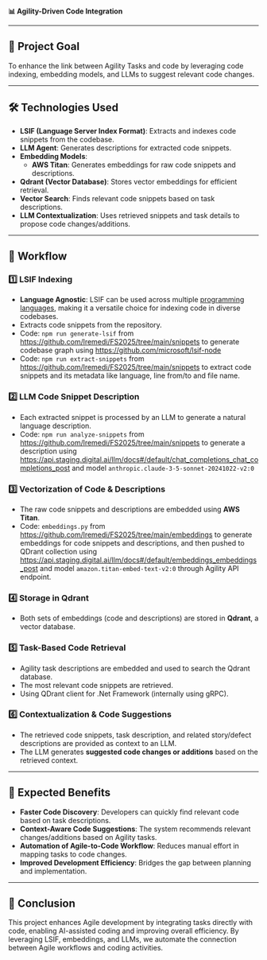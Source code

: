 **📊 Agility-Driven Code Integration**

---

## 🎯 **Project Goal**
To enhance the link between Agility Tasks and code by leveraging code indexing, embedding models, and LLMs to suggest relevant code changes.

---

## 🛠️ **Technologies Used**
- **LSIF (Language Server Index Format)**: Extracts and indexes code snippets from the codebase.
- **LLM Agent**: Generates descriptions for extracted code snippets.
- **Embedding Models**:
  - **AWS Titan**: Generates embeddings for raw code snippets and descriptions.
- **Qdrant (Vector Database)**: Stores vector embeddings for efficient retrieval.
- **Vector Search**: Finds relevant code snippets based on task descriptions.
- **LLM Contextualization**: Uses retrieved snippets and task details to propose code changes/additions.

---

## 🔄 **Workflow**

### 1️⃣ LSIF Indexing
- **Language Agnostic**: LSIF can be used across multiple [programming languages](https://microsoft.github.io/language-server-protocol/implementors/servers/), making it a versatile choice for indexing code in diverse codebases.
- Extracts code snippets from the repository.
- Code: `npm run generate-lsif` from https://github.com/lremedi/FS2025/tree/main/snippets to generate codebase graph using https://github.com/microsoft/lsif-node
- Code: `npm run extract-snippets` from https://github.com/lremedi/FS2025/tree/main/snippets to extract code snippets and its metadata like language, line from/to and file name.

### 2️⃣ LLM Code Snippet Description
- Each extracted snippet is processed by an LLM to generate a natural language description.
- Code: `npm run analyze-snippets` from https://github.com/lremedi/FS2025/tree/main/snippets to generate a description using https://api.staging.digital.ai/llm/docs#/default/chat_completions_chat_completions_post and model `anthropic.claude-3-5-sonnet-20241022-v2:0`

### 3️⃣ Vectorization of Code & Descriptions
- The raw code snippets and descriptions are embedded using **AWS Titan**.
- Code: `embeddings.py` from https://github.com/lremedi/FS2025/tree/main/embeddings to generate embeddings for code snippets and descriptions, and then pushed to QDrant collection using https://api.staging.digital.ai/llm/docs#/default/embeddings_embeddings_post and model `amazon.titan-embed-text-v2:0` through Agility API endpoint.

### 4️⃣ Storage in Qdrant
- Both sets of embeddings (code and descriptions) are stored in **Qdrant**, a vector database.

### 5️⃣ Task-Based Code Retrieval
- Agility task descriptions are embedded and used to search the Qdrant database.
- The most relevant code snippets are retrieved.
- Using QDrant client for .Net Framework (internally using gRPC).

### 6️⃣ Contextualization & Code Suggestions
- The retrieved code snippets, task description, and related story/defect descriptions are provided as context to an LLM.
- The LLM generates **suggested code changes or additions** based on the retrieved context.

---

## 📌 **Expected Benefits**
- **Faster Code Discovery**: Developers can quickly find relevant code based on task descriptions.
- **Context-Aware Code Suggestions**: The system recommends relevant changes/additions based on Agility tasks.
- **Automation of Agile-to-Code Workflow**: Reduces manual effort in mapping tasks to code changes.
- **Improved Development Efficiency**: Bridges the gap between planning and implementation.

---

## 🚀 **Conclusion**
This project enhances Agile development by integrating tasks directly with code, enabling AI-assisted coding and improving overall efficiency. By leveraging LSIF, embeddings, and LLMs, we automate the connection between Agile workflows and coding activities.

